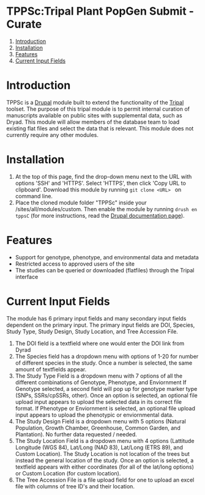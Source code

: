 # TPPSc:Tripal Plant PopGen Submit - Curate
1. [Introduction](#introduction)
2. [Installation](#installation)
3. [Features](#features)
4. [Current Input Fields](#current-input-fields)

# Introduction
TPPSc is a [Drupal](https://www.drupal.org/) module built to extend the functionality of the [Tripal](http://tripal.info/) toolset. The purpose of this tripal module is to permit internal curation of manuscripts available on public sites with supplemental data, such as Dryad. This module will allow members of the database team to load existing flat files and select the data that is relevant. This module does not currently require any other modules.

# Installation
1. At the top of this page, find the drop-down menu next to the URL with options 'SSH' and 'HTTPS'. Select 'HTTPS', then click 'Copy URL to clipboard'. Download this module by running ```git clone <URL> ``` on command line. 
2. Place the cloned module folder "TPPSc" inside your /sites/all/modules/custom. Then enable the module by running ```drush en tppsC``` (for more instructions, read the [Drupal documentation page](https://www.drupal.org/node/120641)).

# Features
- Support for genotype, phenotype, and environmental data and metadata
- Restricted access to approved users of the site
- The studies can be queried or downloaded (flatfiles) through the Tripal interface

# Current Input Fields

The module has 6 primary input fields and many secondary input fields dependent on the primary input. The primary input fields are DOI, Species, Study Type, Study Design, Study Location, and Tree Accession File.
1. The DOI field is a textfield where one would enter the DOI link from Dyrad
2. The Species field has a dropdown menu with options of 1-20 for number of different species in the study. Once a number is selected, the same amount of textfields appear.
3. The Study Type Field is a dropdown menu with 7 options of all the different combinations of Genotype, Phenotype, and Enviornment
    If Genotype selected, a second field will pop up for genotype marker type (SNPs, SSRs/cpSSRs, other). Once an option is selected, an optional file upload input appears to upload the selected data in its correct file format.
    If Phenotype or Enviornment is selected, an optional file upload input appears to upload the phenotypic or enviornmental data.
4. The Study Design Field is a dropdown menu with 5 options (Natural Population, Growth Chamber, Greenhouse, Common Garden, and Plantation). No further data requested / needed.
5. The Study Location Field is a dropdown menu with 4 options (Lattitude Longitude (WGS 84), Lat/Long (NAD 83), Lat/Long (ETRS 89), and Custom Location). The Study Location is not location of the trees but instead the general location of the study.
    Once an option is selected, a textfield appears with either coordinates (for all of the lat/long options) or Custom Location (for custom location). 
6. The Tree Accession File is a file upload field for one to upload an excel file with columns of tree ID's and their location.


